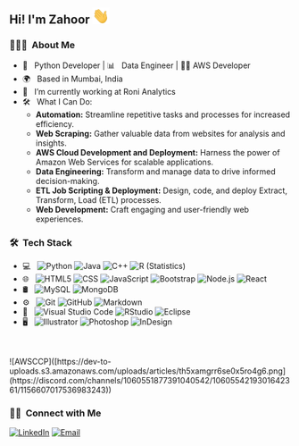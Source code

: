 <h2> Hi! I'm Zahoor <img src="https://github.com/ABSphreak/ABSphreak/blob/master/gifs/Hi.gif" width="30px"></h2>

<h3> 👨🏻‍💻 &nbsp;About Me </h3>

- 🚀 &nbsp; Python Developer | 📊 &nbsp; Data Engineer | 👨‍💻 AWS Developer
- 🌍 &nbsp; Based in Mumbai, India
- 💼 &nbsp; I’m currently working at Roni Analytics
- 🛠️ &nbsp; What I Can Do:
  - **Automation:** Streamline repetitive tasks and processes for increased efficiency.
  - **Web Scraping:** Gather valuable data from websites for analysis and insights.
  - **AWS Cloud Development and Deployment:** Harness the power of Amazon Web Services for scalable applications.
  - **Data Engineering:** Transform and manage data to drive informed decision-making.
  - **ETL Job Scripting & Deployment:** Design, code, and deploy Extract, Transform, Load (ETL) processes.
  - **Web Development:** Craft engaging and user-friendly web experiences.

<h3> 🛠 &nbsp;Tech Stack</h3>

- 💻 &nbsp;
  ![Python](https://img.shields.io/badge/-Python-333333?style=flat&logo=python)
  ![Java](https://img.shields.io/badge/-Java-333333?style=flat&logo=Java&logoColor=007396)
  ![C++](https://img.shields.io/badge/-C++-333333?style=flat&logo=C%2B%2B&logoColor=00599C)
  ![R (Statistics)](https://img.shields.io/badge/-R-333333?style=flat&logo=R&logoColor=276DC3)
- 🌐 &nbsp;
  ![HTML5](https://img.shields.io/badge/-HTML5-333333?style=flat&logo=HTML5)
  ![CSS](https://img.shields.io/badge/-CSS-333333?style=flat&logo=CSS3&logoColor=1572B6)
  ![JavaScript](https://img.shields.io/badge/-JavaScript-333333?style=flat&logo=javascript)
  ![Bootstrap](https://img.shields.io/badge/-Bootstrap-333333?style=flat&logo=bootstrap&logoColor=563D7C)
  ![Node.js](https://img.shields.io/badge/-Node.js-333333?style=flat&logo=node.js)
  ![React](https://img.shields.io/badge/-React-333333?style=flat&logo=react)
- 🛢 &nbsp;
  ![MySQL](https://img.shields.io/badge/-MySQL-333333?style=flat&logo=mysql)
  ![MongoDB](https://img.shields.io/badge/-MongoDB-333333?style=flat&logo=mongodb)
- ⚙️ &nbsp;
  ![Git](https://img.shields.io/badge/-Git-333333?style=flat&logo=git)
  ![GitHub](https://img.shields.io/badge/-GitHub-333333?style=flat&logo=github)
  ![Markdown](https://img.shields.io/badge/-Markdown-333333?style=flat&logo=markdown)
- 🔧 &nbsp;
  ![Visual Studio Code](https://img.shields.io/badge/-Visual%20Studio%20Code-333333?style=flat&logo=visual-studio-code&logoColor=007ACC)
  ![RStudio](https://img.shields.io/badge/-RStudio-333333?style=flat&logo=rstudio)
  ![Eclipse](https://img.shields.io/badge/-Eclipse-333333?style=flat&logo=eclipse-ide&logoColor=2C2255)
- 🖥 &nbsp;
  ![Illustrator](https://img.shields.io/badge/-Illustrator-333333?style=flat&logo=adobe-illustrator)
  ![Photoshop](https://img.shields.io/badge/-Photoshop-333333?style=flat&logo=adobe-photoshop)
  ![InDesign](https://img.shields.io/badge/-InDesign-333333?style=flat&logo=adobe-indesign)

<br/>

<!--
<a href="https://github.com/AnsariZahoor">
  <img height="180em" src="https://github-readme-stats.vercel.app/api?username=AnsariZahoor&theme=buefy&show_icons=true" />
  <img height="180em" src="https://github-readme-stats.vercel.app/api/top-langs/?username=AnsariZahoor&theme=buefy&layout=compact" />
</a>
-->

<br/>
![AWSCCP]([https://dev-to-uploads.s3.amazonaws.com/uploads/articles/th5xamgrr6se0x5ro4g6.png](https://discord.com/channels/1060551877391040542/1060554219301642361/1156607017536983243))

<br/>

<h3> 🤝🏻 &nbsp;Connect with Me </h3>

<p>
<!-- <a href="https://www.adityavsingh.com/"><img alt="Website" src="https://img.shields.io/badge/Website-www.adityavsingh.com-blue?style=flat-square&logo=google-chrome"></a> -->
<a href="https://www.linkedin.com/in/ansarizahoor/"><img alt="LinkedIn" src="https://img.shields.io/badge/LinkedIn-Zahoor%20Ansari-blue?style=flat-square&logo=linkedin"></a>
<!-- <a href="https://www.instagram.com/adityavs_/"><img alt="Instagram" src="https://img.shields.io/badge/Instagram-adityavs__-blue?style=flat-square&logo=instagram"></a> -->
<a href="mailto:ansarizahoor7@gmail.com"><img alt="Email" src="https://img.shields.io/badge/Email-ansarizahoor7@gmail.com-blue?style=flat-square&logo=gmail"></a>
</p>

<!--
**AnsariZahoor/AnsariZahoor** is a ✨ _special_ ✨ repository because its `README.md` (this file) appears on your GitHub profile.

Here are some ideas to get you started:

- 🔭 I’m currently working on ...
- 🌱 I’m currently learning ...
- 👯 I’m looking to collaborate on ...
- 🤔 I’m looking for help with ...
- 💬 Ask me about ...
- 📫 How to reach me: ...
- 😄 Pronouns: ...
- ⚡ Fun fact: ...
-->
